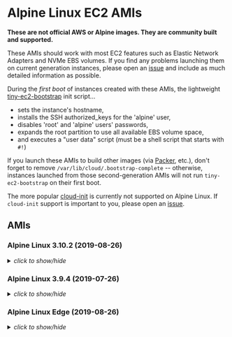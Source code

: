 # Alpine Linux EC2 AMIs

**These are not official AWS or Alpine images.  They are community built and
supported.**

These AMIs should work with most EC2 features such as Elastic Network Adapters
and NVMe EBS volumes.  If you find any problems launching them on current
generation instances, please open an [issue](https://github.com/mcrute/alpine-ec2-ami/issues)
and include as much detailed information as possible.

During the *first boot* of instances created with these AMIs, the lightweight
[tiny-ec2-bootstrap](https://github.com/mcrute/tiny-ec2-bootstrap) init
script...
- sets the instance's hostname,
- installs the SSH authorized_keys for the 'alpine' user,
- disables 'root' and 'alpine' users' passwords,
- expands the root partition to use all available EBS volume space,
- and executes a "user data" script (must be a shell script that starts with `#!`)

If you launch these AMIs to build other images (via [Packer](https://packer.io),
etc.), don't forget to remove `/var/lib/cloud/.bootstrap-complete` --
otherwise, instances launched from those second-generation AMIs will not run
`tiny-ec2-bootstrap` on their first boot.

The more popular [cloud-init](https://cloudinit.readthedocs.io/en/latest/)
is currently not supported on Alpine Linux.  If `cloud-init` support is
important to you, please open an [issue](https://github.com/mcrute/alpine-ec2-ami/issues).

## AMIs

### Alpine Linux 3.10.2 (2019-08-26)
<details><summary><i>click to show/hide</i></summary><p>

| Region | alpine-ami-3.10.2-x86_64-r1 |
| ------ | --- |
| ap-northeast-1 | [ami-0865b6aea9d3d4e9a](https://ap-northeast-1.console.aws.amazon.com/ec2/home#Images:visibility=public-images;imageId=ami-0865b6aea9d3d4e9a) ([launch](https://ap-northeast-1.console.aws.amazon.com/ec2/home#launchAmi=ami-0865b6aea9d3d4e9a)) |
| ap-northeast-2 | [ami-0eb3806a09c62e80a](https://ap-northeast-2.console.aws.amazon.com/ec2/home#Images:visibility=public-images;imageId=ami-0eb3806a09c62e80a) ([launch](https://ap-northeast-2.console.aws.amazon.com/ec2/home#launchAmi=ami-0eb3806a09c62e80a)) |
| ap-south-1 | [ami-03c079c4f6a77bcd8](https://ap-south-1.console.aws.amazon.com/ec2/home#Images:visibility=public-images;imageId=ami-03c079c4f6a77bcd8) ([launch](https://ap-south-1.console.aws.amazon.com/ec2/home#launchAmi=ami-03c079c4f6a77bcd8)) |
| ap-southeast-1 | [ami-03cbf9e5c42bd2de0](https://ap-southeast-1.console.aws.amazon.com/ec2/home#Images:visibility=public-images;imageId=ami-03cbf9e5c42bd2de0) ([launch](https://ap-southeast-1.console.aws.amazon.com/ec2/home#launchAmi=ami-03cbf9e5c42bd2de0)) |
| ap-southeast-2 | [ami-040ee9c325bd773bb](https://ap-southeast-2.console.aws.amazon.com/ec2/home#Images:visibility=public-images;imageId=ami-040ee9c325bd773bb) ([launch](https://ap-southeast-2.console.aws.amazon.com/ec2/home#launchAmi=ami-040ee9c325bd773bb)) |
| ca-central-1 | [ami-0aeee1c23a65f09e5](https://ca-central-1.console.aws.amazon.com/ec2/home#Images:visibility=public-images;imageId=ami-0aeee1c23a65f09e5) ([launch](https://ca-central-1.console.aws.amazon.com/ec2/home#launchAmi=ami-0aeee1c23a65f09e5)) |
| eu-central-1 | [ami-01c4a5f25d39d8c1d](https://eu-central-1.console.aws.amazon.com/ec2/home#Images:visibility=public-images;imageId=ami-01c4a5f25d39d8c1d) ([launch](https://eu-central-1.console.aws.amazon.com/ec2/home#launchAmi=ami-01c4a5f25d39d8c1d)) |
| eu-north-1 | [ami-0ac4f026a4624309e](https://eu-north-1.console.aws.amazon.com/ec2/home#Images:visibility=public-images;imageId=ami-0ac4f026a4624309e) ([launch](https://eu-north-1.console.aws.amazon.com/ec2/home#launchAmi=ami-0ac4f026a4624309e)) |
| eu-west-1 | [ami-073456a92b131bee5](https://eu-west-1.console.aws.amazon.com/ec2/home#Images:visibility=public-images;imageId=ami-073456a92b131bee5) ([launch](https://eu-west-1.console.aws.amazon.com/ec2/home#launchAmi=ami-073456a92b131bee5)) |
| eu-west-2 | [ami-04c585868e7f9016e](https://eu-west-2.console.aws.amazon.com/ec2/home#Images:visibility=public-images;imageId=ami-04c585868e7f9016e) ([launch](https://eu-west-2.console.aws.amazon.com/ec2/home#launchAmi=ami-04c585868e7f9016e)) |
| eu-west-3 | [ami-0196d7c3d0c2e5230](https://eu-west-3.console.aws.amazon.com/ec2/home#Images:visibility=public-images;imageId=ami-0196d7c3d0c2e5230) ([launch](https://eu-west-3.console.aws.amazon.com/ec2/home#launchAmi=ami-0196d7c3d0c2e5230)) |
| sa-east-1 | [ami-0437041273be4d2b3](https://sa-east-1.console.aws.amazon.com/ec2/home#Images:visibility=public-images;imageId=ami-0437041273be4d2b3) ([launch](https://sa-east-1.console.aws.amazon.com/ec2/home#launchAmi=ami-0437041273be4d2b3)) |
| us-east-1 | [ami-0b13bd8ab9492449c](https://us-east-1.console.aws.amazon.com/ec2/home#Images:visibility=public-images;imageId=ami-0b13bd8ab9492449c) ([launch](https://us-east-1.console.aws.amazon.com/ec2/home#launchAmi=ami-0b13bd8ab9492449c)) |
| us-east-2 | [ami-0a87fa8a73b9b850c](https://us-east-2.console.aws.amazon.com/ec2/home#Images:visibility=public-images;imageId=ami-0a87fa8a73b9b850c) ([launch](https://us-east-2.console.aws.amazon.com/ec2/home#launchAmi=ami-0a87fa8a73b9b850c)) |
| us-west-1 | [ami-009961e3d2d7ccaa8](https://us-west-1.console.aws.amazon.com/ec2/home#Images:visibility=public-images;imageId=ami-009961e3d2d7ccaa8) ([launch](https://us-west-1.console.aws.amazon.com/ec2/home#launchAmi=ami-009961e3d2d7ccaa8)) |
| us-west-2 | [ami-0a083cc95e2bbc4b0](https://us-west-2.console.aws.amazon.com/ec2/home#Images:visibility=public-images;imageId=ami-0a083cc95e2bbc4b0) ([launch](https://us-west-2.console.aws.amazon.com/ec2/home#launchAmi=ami-0a083cc95e2bbc4b0)) |

</p></details>

### Alpine Linux 3.9.4 (2019-07-26)
<details><summary><i>click to show/hide</i></summary><p>

| Region | alpine-ami-3.9.4-x86_64-r1 |
| ------ | --- |
| ap-northeast-1 | [ami-0d12649cf98b9c29b](https://ap-northeast-1.console.aws.amazon.com/ec2/home#Images:visibility=public-images;imageId=ami-0d12649cf98b9c29b) ([launch](https://ap-northeast-1.console.aws.amazon.com/ec2/home#launchAmi=ami-0d12649cf98b9c29b)) |
| ap-northeast-2 | [ami-004372232cf1a20ac](https://ap-northeast-2.console.aws.amazon.com/ec2/home#Images:visibility=public-images;imageId=ami-004372232cf1a20ac) ([launch](https://ap-northeast-2.console.aws.amazon.com/ec2/home#launchAmi=ami-004372232cf1a20ac)) |
| ap-south-1 | [ami-091de53a3582f2779](https://ap-south-1.console.aws.amazon.com/ec2/home#Images:visibility=public-images;imageId=ami-091de53a3582f2779) ([launch](https://ap-south-1.console.aws.amazon.com/ec2/home#launchAmi=ami-091de53a3582f2779)) |
| ap-southeast-1 | [ami-07f6f363322b884d5](https://ap-southeast-1.console.aws.amazon.com/ec2/home#Images:visibility=public-images;imageId=ami-07f6f363322b884d5) ([launch](https://ap-southeast-1.console.aws.amazon.com/ec2/home#launchAmi=ami-07f6f363322b884d5)) |
| ap-southeast-2 | [ami-0eeff0d7c1943665c](https://ap-southeast-2.console.aws.amazon.com/ec2/home#Images:visibility=public-images;imageId=ami-0eeff0d7c1943665c) ([launch](https://ap-southeast-2.console.aws.amazon.com/ec2/home#launchAmi=ami-0eeff0d7c1943665c)) |
| ca-central-1 | [ami-011ad5e9b2fcfa1d5](https://ca-central-1.console.aws.amazon.com/ec2/home#Images:visibility=public-images;imageId=ami-011ad5e9b2fcfa1d5) ([launch](https://ca-central-1.console.aws.amazon.com/ec2/home#launchAmi=ami-011ad5e9b2fcfa1d5)) |
| eu-central-1 | [ami-0d4f6bb2a4f857256](https://eu-central-1.console.aws.amazon.com/ec2/home#Images:visibility=public-images;imageId=ami-0d4f6bb2a4f857256) ([launch](https://eu-central-1.console.aws.amazon.com/ec2/home#launchAmi=ami-0d4f6bb2a4f857256)) |
| eu-north-1 | [ami-01c04b1d21717da2d](https://eu-north-1.console.aws.amazon.com/ec2/home#Images:visibility=public-images;imageId=ami-01c04b1d21717da2d) ([launch](https://eu-north-1.console.aws.amazon.com/ec2/home#launchAmi=ami-01c04b1d21717da2d)) |
| eu-west-1 | [ami-0c9ac6e4570bad5c1](https://eu-west-1.console.aws.amazon.com/ec2/home#Images:visibility=public-images;imageId=ami-0c9ac6e4570bad5c1) ([launch](https://eu-west-1.console.aws.amazon.com/ec2/home#launchAmi=ami-0c9ac6e4570bad5c1)) |
| eu-west-2 | [ami-0bc07c10c240525e4](https://eu-west-2.console.aws.amazon.com/ec2/home#Images:visibility=public-images;imageId=ami-0bc07c10c240525e4) ([launch](https://eu-west-2.console.aws.amazon.com/ec2/home#launchAmi=ami-0bc07c10c240525e4)) |
| eu-west-3 | [ami-0ebda60768a596a7f](https://eu-west-3.console.aws.amazon.com/ec2/home#Images:visibility=public-images;imageId=ami-0ebda60768a596a7f) ([launch](https://eu-west-3.console.aws.amazon.com/ec2/home#launchAmi=ami-0ebda60768a596a7f)) |
| sa-east-1 | [ami-0a2d4fb282401447a](https://sa-east-1.console.aws.amazon.com/ec2/home#Images:visibility=public-images;imageId=ami-0a2d4fb282401447a) ([launch](https://sa-east-1.console.aws.amazon.com/ec2/home#launchAmi=ami-0a2d4fb282401447a)) |
| us-east-1 | [ami-0a8b8edcf88c2e496](https://us-east-1.console.aws.amazon.com/ec2/home#Images:visibility=public-images;imageId=ami-0a8b8edcf88c2e496) ([launch](https://us-east-1.console.aws.amazon.com/ec2/home#launchAmi=ami-0a8b8edcf88c2e496)) |
| us-east-2 | [ami-030ce78952c4c097c](https://us-east-2.console.aws.amazon.com/ec2/home#Images:visibility=public-images;imageId=ami-030ce78952c4c097c) ([launch](https://us-east-2.console.aws.amazon.com/ec2/home#launchAmi=ami-030ce78952c4c097c)) |
| us-west-1 | [ami-0e27a7d83365f16be](https://us-west-1.console.aws.amazon.com/ec2/home#Images:visibility=public-images;imageId=ami-0e27a7d83365f16be) ([launch](https://us-west-1.console.aws.amazon.com/ec2/home#launchAmi=ami-0e27a7d83365f16be)) |
| us-west-2 | [ami-07f10e32e0621a4eb](https://us-west-2.console.aws.amazon.com/ec2/home#Images:visibility=public-images;imageId=ami-07f10e32e0621a4eb) ([launch](https://us-west-2.console.aws.amazon.com/ec2/home#launchAmi=ami-07f10e32e0621a4eb)) |

</p></details>

### Alpine Linux Edge (2019-08-26)
<details><summary><i>click to show/hide</i></summary><p>

| Region | alpine-ami-edge-x86_64-20190826015716 |
| ------ | --- |
| ap-northeast-1 | [ami-0aee477cc2cee23cf](https://ap-northeast-1.console.aws.amazon.com/ec2/home#Images:visibility=public-images;imageId=ami-0aee477cc2cee23cf) ([launch](https://ap-northeast-1.console.aws.amazon.com/ec2/home#launchAmi=ami-0aee477cc2cee23cf)) |
| ap-northeast-2 | [ami-05cbcb200dde2845b](https://ap-northeast-2.console.aws.amazon.com/ec2/home#Images:visibility=public-images;imageId=ami-05cbcb200dde2845b) ([launch](https://ap-northeast-2.console.aws.amazon.com/ec2/home#launchAmi=ami-05cbcb200dde2845b)) |
| ap-south-1 | [ami-0c3747e69c2496209](https://ap-south-1.console.aws.amazon.com/ec2/home#Images:visibility=public-images;imageId=ami-0c3747e69c2496209) ([launch](https://ap-south-1.console.aws.amazon.com/ec2/home#launchAmi=ami-0c3747e69c2496209)) |
| ap-southeast-1 | [ami-02f37bdd135ec4d42](https://ap-southeast-1.console.aws.amazon.com/ec2/home#Images:visibility=public-images;imageId=ami-02f37bdd135ec4d42) ([launch](https://ap-southeast-1.console.aws.amazon.com/ec2/home#launchAmi=ami-02f37bdd135ec4d42)) |
| ap-southeast-2 | [ami-0463b6ff7b57d9090](https://ap-southeast-2.console.aws.amazon.com/ec2/home#Images:visibility=public-images;imageId=ami-0463b6ff7b57d9090) ([launch](https://ap-southeast-2.console.aws.amazon.com/ec2/home#launchAmi=ami-0463b6ff7b57d9090)) |
| ca-central-1 | [ami-0e4a890b424d67f67](https://ca-central-1.console.aws.amazon.com/ec2/home#Images:visibility=public-images;imageId=ami-0e4a890b424d67f67) ([launch](https://ca-central-1.console.aws.amazon.com/ec2/home#launchAmi=ami-0e4a890b424d67f67)) |
| eu-central-1 | [ami-092b4f46b7d79af32](https://eu-central-1.console.aws.amazon.com/ec2/home#Images:visibility=public-images;imageId=ami-092b4f46b7d79af32) ([launch](https://eu-central-1.console.aws.amazon.com/ec2/home#launchAmi=ami-092b4f46b7d79af32)) |
| eu-north-1 | [ami-042a6066f12f93411](https://eu-north-1.console.aws.amazon.com/ec2/home#Images:visibility=public-images;imageId=ami-042a6066f12f93411) ([launch](https://eu-north-1.console.aws.amazon.com/ec2/home#launchAmi=ami-042a6066f12f93411)) |
| eu-west-1 | [ami-04b8b162151a2e45d](https://eu-west-1.console.aws.amazon.com/ec2/home#Images:visibility=public-images;imageId=ami-04b8b162151a2e45d) ([launch](https://eu-west-1.console.aws.amazon.com/ec2/home#launchAmi=ami-04b8b162151a2e45d)) |
| eu-west-2 | [ami-0fa5a6db02d8cff64](https://eu-west-2.console.aws.amazon.com/ec2/home#Images:visibility=public-images;imageId=ami-0fa5a6db02d8cff64) ([launch](https://eu-west-2.console.aws.amazon.com/ec2/home#launchAmi=ami-0fa5a6db02d8cff64)) |
| eu-west-3 | [ami-07614b8be5de3b1a0](https://eu-west-3.console.aws.amazon.com/ec2/home#Images:visibility=public-images;imageId=ami-07614b8be5de3b1a0) ([launch](https://eu-west-3.console.aws.amazon.com/ec2/home#launchAmi=ami-07614b8be5de3b1a0)) |
| sa-east-1 | [ami-09324c8018c018931](https://sa-east-1.console.aws.amazon.com/ec2/home#Images:visibility=public-images;imageId=ami-09324c8018c018931) ([launch](https://sa-east-1.console.aws.amazon.com/ec2/home#launchAmi=ami-09324c8018c018931)) |
| us-east-1 | [ami-08f2e440a4fc821b0](https://us-east-1.console.aws.amazon.com/ec2/home#Images:visibility=public-images;imageId=ami-08f2e440a4fc821b0) ([launch](https://us-east-1.console.aws.amazon.com/ec2/home#launchAmi=ami-08f2e440a4fc821b0)) |
| us-east-2 | [ami-002f49d922035cd6b](https://us-east-2.console.aws.amazon.com/ec2/home#Images:visibility=public-images;imageId=ami-002f49d922035cd6b) ([launch](https://us-east-2.console.aws.amazon.com/ec2/home#launchAmi=ami-002f49d922035cd6b)) |
| us-west-1 | [ami-0e146ed2f408cfaee](https://us-west-1.console.aws.amazon.com/ec2/home#Images:visibility=public-images;imageId=ami-0e146ed2f408cfaee) ([launch](https://us-west-1.console.aws.amazon.com/ec2/home#launchAmi=ami-0e146ed2f408cfaee)) |
| us-west-2 | [ami-052fcb0bc085a75a2](https://us-west-2.console.aws.amazon.com/ec2/home#Images:visibility=public-images;imageId=ami-052fcb0bc085a75a2) ([launch](https://us-west-2.console.aws.amazon.com/ec2/home#launchAmi=ami-052fcb0bc085a75a2)) |

</p></details>
